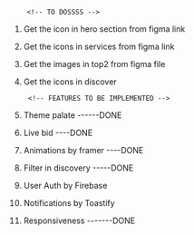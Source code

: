         <!-- TO DOSSSS -->

1. Get the icon in hero section from figma link
2. Get the icons in services from figma link
3. Get the images in top2 from figma file 
4. Get the icons in discover

        <!-- FEATURES TO BE IMPLEMENTED -->

1. Theme palate  ------DONE
2. Live bid ----DONE
3. Animations by framer ----DONE
4. Filter in discovery -----DONE
5. User Auth by Firebase
6. Notifications by Toastify
7. Responsiveness  -------DONE